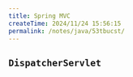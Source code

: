 ```yaml
---
title: Spring MVC
createTime: 2024/11/24 15:56:15
permalink: /notes/java/53tbucst/
---
```

## `DispatcherServlet`